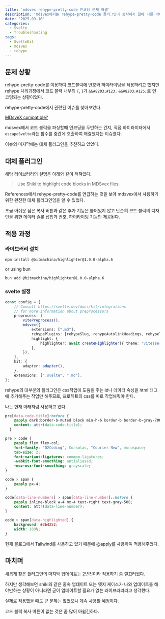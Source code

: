 ```yaml
---
title: 'mdsvex rehype-pretty-code 인코딩 문제 해결'
description: 'mdsvex에서는 rehype-pretty-code 플러그인이 동작하지 않아 다른 라이브러리를 사용하여 해결했다.'
date: '2025-09-10'
categories:
  - Svelte
  - Troubleshooting
tags:
  - SvelteKit
  - mdsvex
  - rehype
---
```


## 문제 상황

rehype-pretty-code를 이용하여 코드블럭에 번호와 하이라이팅을 적용하려고 했지만 rehype 처리과정에서 코드 블럭 내부의 `{`, `}`가 ```&&#8203;#123;``` ```&&#8203;#125;```로 인코딩되는 상황이었다.

rehype-pretty-code에서 관련된 이슈를 찾아보았다.

[MDsveX compatible?](https://github.com/rehype-pretty/rehype-pretty-code/issues/73)

mdsvex에서 코드 블럭을 파싱할때 인코딩을 두번하는 건지, 직접 하이라이터에서 `escapeSvelte`라는 함수를 중간에 호출하여 해결했다는 이슈였다.

이슈의 마지막에는 대체 플러그인을 추천하고 있었다.

## 대체 플러그인

해당 라이브러리의 설명은 아래와 같이 적혀있다.

> Use Shiki to highlight code blocks in MDSvex files.

References에서 rehype-pretty-code를 언급하는 것을 보아 mdsvex에서 사용하기 위한 완전한 대체 플러그인임을 알 수 있었다.

조금 아쉬운 점은 복사 버튼과 같은 추가 기능은 붙어있지 않고 단순히 코드 블럭의 디자인을 위한 데이터 슬롯 삽입과 번호, 하이라이팅 기능만 제공된다.

## 적용 과정

### 라이브러리 설치

```bash
npm install @bitmachina/highlighter@1.0.0-alpha.6
```
or using bun
```bash
bun add @bitmachina/highlighter@1.0.0-alpha.6
```

### svelte 설정
```typescript title="svelte.config.js" shouLineNumbers {9..11}
const config = {
	// Consult https://svelte.dev/docs/kit/integrations
	// for more information about preprocessors
	preprocess: [
		vitePreprocess(),
		mdsvex({
			extensions: [".md"],
			rehypePlugins: [rehypeSlug, rehypeAutolinkHeadings, rehypeToc],
			highlight: {
				highlighter: await createHighlighter({ theme: "vitesse-dark" }),
			},
		}),
	],
	kit: {
		adapter: adapter(),
	},
	extensions: [".svelte", ".md"],
};
```

rehype의 대부분의 플러그인은 css작업에 도움을 주는 id나 데이터 속성을 html 태그에 추가해주는 작업만 해주므로, 프로젝트의 css를 따로 작업해줘야 한다.

나는 현재 아래처럼 사용하고 있다.

```css title="app.css" showLineNumbers
pre[data-code-title]:before {
    @apply dark:border-b-muted block min-h-6 border-b border-b-gray-700 pb-1 text-xs;
    content: attr(data-code-title);
  }

pre > code {
    @apply flex flex-col;
    font-family: "D2Coding", Consolas, "Courier New", monospace;
    tab-size: 2;
    font-variant-ligatures: common-ligatures;
    -webkit-font-smoothing: antialiased;
    -moz-osx-font-smoothing: grayscale;
}

code > span {
    @apply px-4;
}

code[data-line-numbers] > span[data-line-number]::before {
    @apply inline-block w-4 mx-4 text-right text-gray-500;
    content: attr(data-line-number);
}

code > span[data-highlighted] {
    background: #3b4252;
    width: 100%;
}
```

현재 블로그에서 Tailwind를 사용하고 있기 때문에 @apply를 사용하여 적용해주었다.

## 마치며

새롭게 찾은 플러그인의 마지막 업데이트는 2년전이라 적용하기 좀 껄끄러웠다.

하지만 생각해보면 shiki와 같은 종속 업데이트 또는 엣지 케이스가 나와 업데이트를 해야만하는 상황이 아니라면 굳이 업데이트할 필요가 없는 라이브러리라고 생각했다.

실제로 적용했을 때도 큰 문제는 없었으니 계속 사용할 예정이다.

코드 블럭 복사 버튼이 없는 것은 좀 많이 아쉽긴하다.